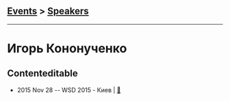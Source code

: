 ## [Events](../README.md) > [Speakers](../speakers.md)
---

# Игорь Кононученко

## Сontenteditable
- 2015 Nov 28 -- WSD 2015 - Киев  | [:notebook:](https://wsd.events/2015/11/28/pres/contenteditable.pdf)  
